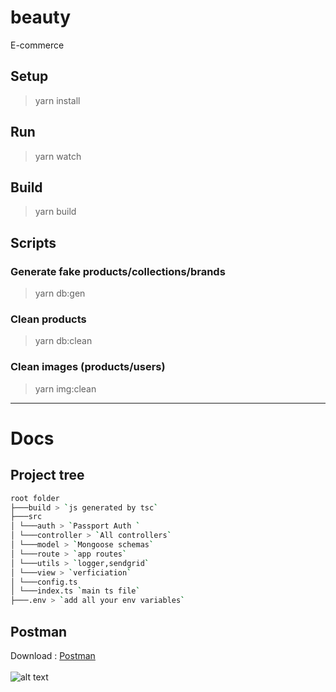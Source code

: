 # beauty
E-commerce
## Setup

> yarn install

## Run

> yarn watch

## Build

> yarn build

## Scripts

### Generate fake products/collections/brands

> yarn db:gen

### Clean products

> yarn db:clean

### Clean images (products/users)

> yarn img:clean

---

# Docs

## Project tree

```bash
root folder
├───build > `js generated by tsc`
├───src
│ └───auth > `Passport Auth `
│ └───controller > `All controllers`
│ └───model > `Mongoose schemas`
│ └───route > `app routes`
│ └───utils > `logger,sendgrid`
│ └───view > `verficiation`
│ └───config.ts
│ └───index.ts `main ts file`
├───.env > `add all your env variables`
```

## Postman

Download : [Postman](https://www.postman.com/downloads/)
</br>
</br>
![alt text](https://miro.medium.com/max/3416/1*Txf8ugHH_MlHPM8JU6hT5w.jpeg "Postman")
